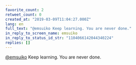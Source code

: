 ```yaml
---
favorite_count: 2
retweet_count: 0
created_at: "2019-03-09T11:04:27.000Z"
lang: en
full_text: "@emsuiko Keep learning. You are never done."
in_reply_to_screen_name: emsuiko
in_reply_to_status_id_str: "1104066142044340224"
replies: []
---
```


[@emsuiko](https://twitter.com/emsuiko) Keep learning. You are never done.
